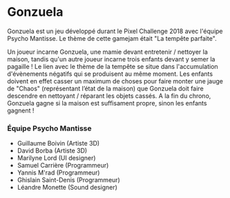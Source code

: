 # Gonzuela

Gonzuela est un jeu développé durant le Pixel Challenge 2018 avec l'équipe Psycho Mantisse.
Le thème de cette gamejam était "La tempête parfaite".

Un joueur incarne Gonzuela, une mamie devant entretenir / nettoyer la maison, tandis qu'un autre joueur incarne trois enfants devant y semer la pagaille !
Le lien avec le thème de la tempête se situe dans l'accumulation d'évènements négatifs qui se produisent au même moment.
Les enfants doivent en effet casser un maximum de choses pour faire monter une jauge de "Chaos" (représentant l’état de la maison) que Gonzuela doit faire descendre en nettoyant / réparant les objets cassés.
A la fin du chrono, Gonzuela gagne si la maison est suffisament propre, sinon les enfants gagnent !

### Équipe Psycho Mantisse
- Guillaume Boivin (Artiste 3D)
- David Borba (Artiste 3D)
- Marilyne Lord (UI designer)
- Samuel Carrière (Programmeur)
- Yannis M'rad (Programmeur)
- Ghislain Saint-Denis (Programmeur)
- Léandre Monette (Sound designer)





